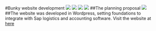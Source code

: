 #Bunky website development
![](https://dl.dropboxusercontent.com/s/b2joyctqwuq73ez/2021-03-23-WebsiteBunky-02.png?dl=0)
![](https://dl.dropboxusercontent.com/s/ljeaup7dvvylmmg/2021-03-23-WebsiteBunky-03.png?dl=0)
![](https://dl.dropboxusercontent.com/s/ljeaup7dvvylmmg/2021-03-23-WebsiteBunky-03.png?dl=0)
![](https://dl.dropboxusercontent.com/s/b4bv37dwt4qo0be/2021-03-23-WebsiteBunky-05.png?dl=0)
##The planning proposal
![](https://dl.dropboxusercontent.com/s/o16kvwwn7fhgpmw/2021-03-23-WebsiteBunky-01.png?dl=0)
##The website was developed in Wordpress, setting foundations to integrate with Sap logistics and accounting software.
Visit the website at [here](www.bunky.ec)
